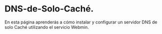# DNS-de-Solo-Caché.
En esta página aprenderás a cómo instalar y configurar un servidor DNS de solo Caché utilizando el servicio Webmin.

##


